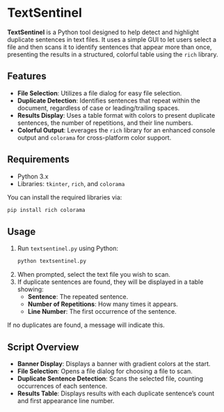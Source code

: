 # TextSentinel

**TextSentinel** is a Python tool designed to help detect and highlight duplicate sentences in text files. It uses a simple GUI to let users select a file and then scans it to identify sentences that appear more than once, presenting the results in a structured, colorful table using the `rich` library.

## Features

- **File Selection**: Utilizes a file dialog for easy file selection.
- **Duplicate Detection**: Identifies sentences that repeat within the document, regardless of case or leading/trailing spaces.
- **Results Display**: Uses a table format with colors to present duplicate sentences, the number of repetitions, and their line numbers.
- **Colorful Output**: Leverages the `rich` library for an enhanced console output and `colorama` for cross-platform color support.

## Requirements

- Python 3.x
- Libraries: `tkinter`, `rich`, and `colorama`

You can install the required libraries via:
```bash
pip install rich colorama
```

## Usage

1. Run `textsentinel.py` using Python:
   ```bash
   python textsentinel.py
   ```
2. When prompted, select the text file you wish to scan.
3. If duplicate sentences are found, they will be displayed in a table showing:
   - **Sentence**: The repeated sentence.
   - **Number of Repetitions**: How many times it appears.
   - **Line Number**: The first occurrence of the sentence.

If no duplicates are found, a message will indicate this.

## Script Overview

- **Banner Display**: Displays a banner with gradient colors at the start.
- **File Selection**: Opens a file dialog for choosing a file to scan.
- **Duplicate Sentence Detection**: Scans the selected file, counting occurrences of each sentence.
- **Results Table**: Displays results with each duplicate sentence’s count and first appearance line number.
